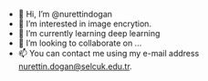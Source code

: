 - 👋 Hi, I’m @nurettindogan
- 👀 I’m interested in image encrytion.
- 🌱 I’m currently learning deep learning
- 💞️ I’m looking to collaborate on ...
- 📫 You can contact me using my e-mail address nurettin.dogan@selcuk.edu.tr.
<!---
nurettindogan/nurettindogan is a ✨ special ✨ repository because its `README.md` (this file) appears on your GitHub profile.
You can click the Preview link to take a look at your changes.
--->
